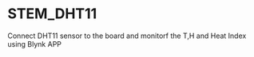 # STEM_DHT11
Connect DHT11 sensor to the board and monitorf the T,H and Heat  Index using Blynk APP
